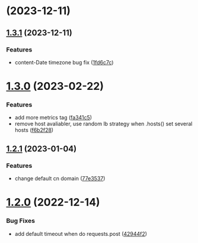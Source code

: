 # [](/byteair/volcengine-sdk-python-rec/compare/v1.3.1...v) (2023-12-11)



## [1.3.1](/byteair/volcengine-sdk-python-rec/compare/v1.3.0...v1.3.1) (2023-12-11)


### Features

* content-Date timezone bug fix ([1fd6c7c](/byteair/volcengine-sdk-python-rec/commits/1fd6c7cd36d9e543f749c229a4a109bd49278ff7))



# [1.3.0](/byteair/volcengine-sdk-python-rec/compare/v1.2.1...v1.3.0) (2023-02-22)


### Features

* add more metrics tag ([fa341c5](/byteair/volcengine-sdk-python-rec/commits/fa341c55a1fd47956dbcab97fc5b81c0663f1ec6))
* remove host avaliabler, use random lb strategy when .hosts() set several hosts ([f6b2f28](/byteair/volcengine-sdk-python-rec/commits/f6b2f286d66b47379c8e090b00292256f0452234))



## [1.2.1](/byteair/volcengine-sdk-python-rec/compare/v1.2.0...v1.2.1) (2023-01-04)


### Features

* change default cn domain ([77e3537](/byteair/volcengine-sdk-python-rec/commits/77e3537afd4c20df663df676ea5ad5e4a1066c6d))



# [1.2.0](/byteair/volcengine-sdk-python-rec/compare/42944f2f754ef67eba8a509464a728e50e9d765b...v1.2.0) (2022-12-14)


### Bug Fixes

* add default timeout when do requests.post ([42944f2](/byteair/volcengine-sdk-python-rec/commits/42944f2f754ef67eba8a509464a728e50e9d765b))



